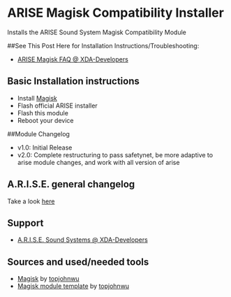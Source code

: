 # ARISE Magisk Compatibility Installer
Installs the ARISE Sound System Magisk Compatibility Module

##See This Post Here for Installation Instructions/Troubleshooting: 
 - [ARISE Magisk FAQ @ XDA-Developers](https://forum.xda-developers.com/android/software/r-s-e-sound-systems-auditory-research-t3379709/post71569390#post71569390)

## Basic Installation instructions
 - Install [Magisk](https://forum.xda-developers.com/apps/magisk/official-magisk-v7-universal-systemless-t3473445)
 - Flash official ARISE installer
 - Flash this module
 - Reboot your device

##Module Changelog
 - v1.0: Initial Release
 - v2.0: Complete restructuring to pass safetynet, be more adaptive to arise module changes, and work with all version of arise
 
## A.R.I.S.E. general changelog
Take a look [here](/core/ARISE_version.prop)
 
## Support
 - [A.R.I.S.E. Sound Systems @ XDA-Developers](https://forum.xda-developers.com/android/software/r-s-e-sound-systems-auditory-research-t3379709)
 
## Sources and used/needed tools
 - [Magisk](https://github.com/topjohnwu/Magisk) by [topjohnwu](https://forum.xda-developers.com/member.php?u=4470081)
 - [Magisk module template](https://github.com/topjohnwu/magisk-module-template) by [topjohnwu](https://forum.xda-developers.com/member.php?u=4470081)